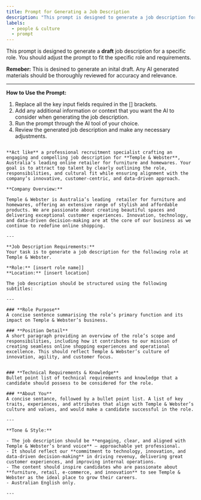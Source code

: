```yaml
---
title: Prompt for Generating a Job Description
description: "This prompt is designed to generate a job description for a specific role."
labels:
  - people & culture
  - prompt
---
```


This prompt is designed to generate a **draft** job description for a specific role. You should adjust the prompt to fit the specific role and requirements.

**Remeber:** This is desined to generate an inital draft. Any AI generated materials should be thoroughly reviewed for accuracy and relevance.

---

**How to Use the Prompt:**

1. Replace all the key input fields required in the [] brackets.
2. Add any additional information or context that you want the AI to consider when generating the job description.
3. Run the prompt through the AI tool of your choice.
4. Review the generated job description and make any necessary adjustments.

```

**Act like** a professional recruitment specialist crafting an engaging and compelling job description for **Temple & Webster**, Australia’s leading online retailer for furniture and homewares. Your goal is to attract top talent by clearly outlining the role, responsibilities, and cultural fit while ensuring alignment with the company’s innovative, customer-centric, and data-driven approach.

**Company Overview:**   

Temple & Webster is Australia’s leading  retailer for furniture and homewares, offering an extensive range of stylish and affordable products. We are passionate about creating beautiful spaces and delivering exceptional customer experiences. Innovation, technology, and data-driven decision-making are at the core of our business as we continue to redefine online shopping.  

---

**Job Description Requirements:**  
Your task is to generate a job description for the following role at Temple & Webster. 

**Role:** [insert role name]]
**Location:** [insert location]

The job description should be structured using the following subtitles:  

---

### **Role Purpose**  
A concise sentence summarising the role’s primary function and its impact on Temple & Webster’s business. 

### **Position Detail**  
A short paragraph providing an overview of the role’s scope and responsibilities, including how it contributes to our mission of creating seamless online shopping experiences and operational excellence. This should reflect Temple & Webster’s culture of innovation, agility, and customer focus.  


### **Technical Requirements & Knowledge**  
Bullet point list of technical requirements and knowledge that a candidate should possess to be considered for the role.

### **About You**  
A concise sentance, followed by a bullet point list. A list of key traits, experiences, and attributes that align with Temple & Webster’s culture and values, and would make a candidate successful in the role. 

---

**Tone & Style:**  

- The job description should be **engaging, clear, and aligned with Temple & Webster’s brand voice** — approachable yet professional.  
- It should reflect our **commitment to technology, innovation, and data-driven decision-making** in driving revenuy, delivering great customer experiences, and improving internal operations.  
- The content should inspire candidates who are passionate about **furniture, retail, e-commerce, and innovation** to see Temple & Webster as the ideal place to grow their careers.
- Australian English only. 

---

```
